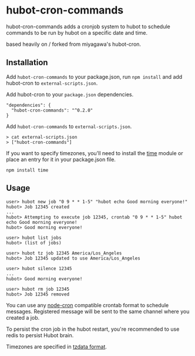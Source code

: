 # hubot-cron-commands

hubot-cron-commands adds a cronjob system to hubot to schedule commands to be run by hubot on a specific date and time.

based heavily on / forked from  miyagawa's hubot-cron.

## Installation

Add `hubot-cron-commands` to your package.json, run `npm install` and add hubot-cron to `external-scripts.json`.

Add hubot-cron to your `package.json` dependencies.

```
"dependencies": {
  "hubot-cron-commands": "^0.2.0"
}
```

Add `hubot-cron-commands` to `external-scripts.json`.

```
> cat external-scripts.json
> ["hubot-cron-commands"]
```

If you want to specify timezones, you'll need to install the [time](https://github.com/TooTallNate/node-time) module or place an entry for it in your package.json file.

    npm install time

## Usage

```
user> hubot new job "0 9 * * 1-5" "hubot echo Good morning everyone!"
hubot> Job 12345 created
...
hubot> Attempting to execute job 12345, crontab "0 9 * * 1-5" hubot echo Good morning everyone!
hubot> Good morning everyone!

user> hubot list jobs
hubot> (list of jobs)

user> hubot tz job 12345 America/Los_Angeles
hubot> Job 12345 updated to use America/Los_Angeles

user> hubot silence 12345
...
hubot> Good morning everyone!

user> hubot rm job 12345
hubot> Job 12345 removed
```

You can use any [node-cron](https://github.com/ncb000gt/node-cron) compatible crontab format to schedule messages. Registered message will be sent to the same channel where you created a job.

To persist the cron job in the hubot restart, you're recommended to use redis to persist Hubot brain.

Timezones are specified in [tzdata format](https://en.wikipedia.org/wiki/Tz_database#Examples).
